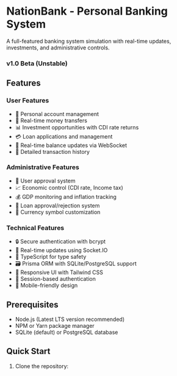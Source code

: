# NationBank - Personal Banking System

A full-featured banking system simulation with real-time updates, investments, and administrative controls.

### v1.0 Beta (Unstable)

## Features

### User Features
- 🏦 Personal account management
- 💸 Real-time money transfers
- 📊 Investment opportunities with CDI rate returns
- 💳 Loan applications and management
- 📱 Real-time balance updates via WebSocket
- 📜 Detailed transaction history

### Administrative Features
- 👥 User approval system
- 📈 Economic control (CDI rate, Income tax)
- 💰 GDP monitoring and inflation tracking
- 🏦 Loan approval/rejection system
- 💱 Currency symbol customization

### Technical Features
- 🔒 Secure authentication with bcrypt
- 🚀 Real-time updates using Socket.IO
- 🎯 TypeScript for type safety
- 🗃️ Prisma ORM with SQLite/PostgreSQL support
- 🎨 Responsive UI with Tailwind CSS
- 🔄 Session-based authentication
- 📱 Mobile-friendly design

## Prerequisites

- Node.js (Latest LTS version recommended)
- NPM or Yarn package manager
- SQLite (default) or PostgreSQL database

## Quick Start

1. Clone the repository:
